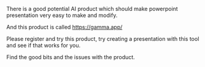 There is a good potential AI product which should make powerpoint presentation very easy to make and modify.

And this product is called https://gamma.app/

Please register and try this product, try creating a presentation with this tool and see if that works for you.

Find the good bits and the issues with the product.